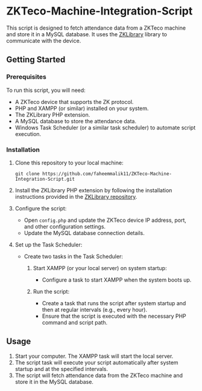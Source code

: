 # ZKTeco-Machine-Integration-Script


This script is designed to fetch attendance data from a ZKTeco machine and store it in a MySQL database. It uses the [ZKLibrary](https://github.com/kamshory/ZKLibrary) library to communicate with the device.

## Getting Started

### Prerequisites

To run this script, you will need:

- A ZKTeco device that supports the ZK protocol.
- PHP and XAMPP (or similar) installed on your system.
- The ZKLibrary PHP extension.
- A MySQL database to store the attendance data.
- Windows Task Scheduler (or a similar task scheduler) to automate script execution.

### Installation

1. Clone this repository to your local machine:

   ```shell
   git clone https://github.com/faheemmalik11/ZKTeco-Machine-Integration-Script.git
   ```

2. Install the ZKLibrary PHP extension by following the installation instructions provided in the [ZKLibrary repository](https://github.com/kamshory/ZKLibrary).

3. Configure the script:

   - Open `config.php` and update the ZKTeco device IP address, port, and other configuration settings.
   - Update the MySQL database connection details.

4. Set up the Task Scheduler:

   - Create two tasks in the Task Scheduler:
   
     1. Start XAMPP (or your local server) on system startup:
        - Configure a task to start XAMPP when the system boots up.

     2. Run the script:
        - Create a task that runs the script after system startup and then at regular intervals (e.g., every hour).
        - Ensure that the script is executed with the necessary PHP command and script path.

## Usage

1. Start your computer. The XAMPP task will start the local server.
2. The script task will execute your script automatically after system startup and at the specified intervals.
3. The script will fetch attendance data from the ZKTeco machine and store it in the MySQL database.

